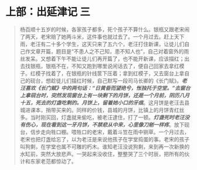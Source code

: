 
# 上部：出延津记 三

> 杨百顺十五岁的时候，各家孩子都多，死个孩子不算什么。银瓶又跟老宋闹了两天，老宋赔了她两斗米，这件事也就过去了。一个月过去。赶上天下雨，老汪有二十多个学生，这天只来了五六个，老汪打住新课，让徒儿们自己作文章开篇，题目是“不患人之不己知，患不知人也”，自己对着窗外的雨丝发呆。又想着下午不能让徒儿们再开篇了，也不能开新课，应该描红；出去找银瓶，银瓶不在，不知又跑到哪里说闲话去了，便自己回家去拿红模子。红模子找着了，在银瓶的针线筐下压着；拿到红模子，又去窗台上拿自己的砚台，想趁徒儿们描红时候，自己默写一段司马长卿的《长门赋》。***老汪喜欢《长门赋》中的两句话：“日黄昏而望绝兮，怅独托于空堂。”去窗台上拿砚台时，突然发现窗台上有一块剩下的月饼，还是一个月前，阴历八月十五，死去的灯盏吃剩的。月饼上，留着她小口的牙痕***。这月饼是老汪去县城进课本，捎带买来的。同样的价钱，县城的月饼，比镇上的月饼青红丝多。当时刚买回，灯盏就来偷吃，被老汪逮住，打了一顿。***灯盏死时老汪没有伤心，现在看到这一牙月饼，不禁悲从中来，心里像刀剜一样疼***。放下砚台，信步走向牲口棚。喂牲口的老宋，戴着斗笠在雨中铡草。一个月过去，老宋也把灯盏给忘了，以为老汪是来说他孩子在学堂捣蛋的事。老宋的孩子叫狗剩，在学堂也属不可雕的朽木。谁知老汪没说狗剩，来到再一次新换的水缸前，突然大放悲声。一哭起来没收住，整整哭了三个时辰，把所有的伙计和东家老范都惊动了。

